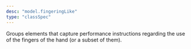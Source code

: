 ```yaml
---
desc: "model.fingeringLike"
type: "classSpec"
---
```


Groups elements that capture performance instructions regarding the use of the fingers
of the hand (or a subset of them).